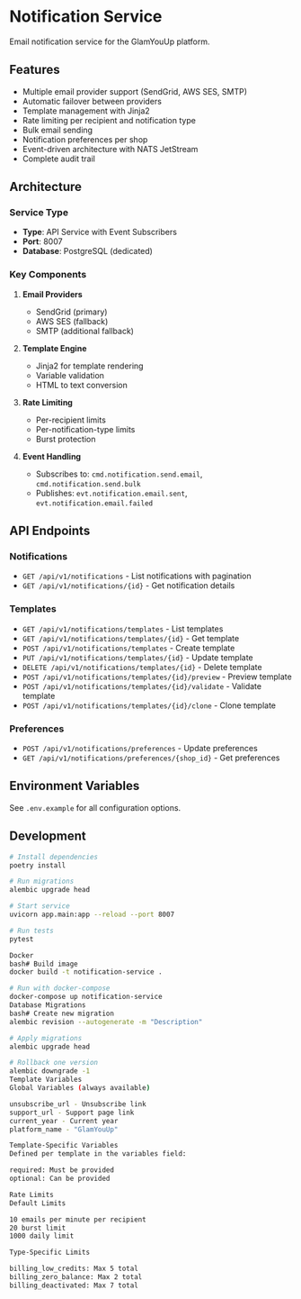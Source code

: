 # Notification Service

Email notification service for the GlamYouUp platform.

## Features

- Multiple email provider support (SendGrid, AWS SES, SMTP)
- Automatic failover between providers
- Template management with Jinja2
- Rate limiting per recipient and notification type
- Bulk email sending
- Notification preferences per shop
- Event-driven architecture with NATS JetStream
- Complete audit trail

## Architecture

### Service Type
- **Type**: API Service with Event Subscribers
- **Port**: 8007
- **Database**: PostgreSQL (dedicated)

### Key Components

1. **Email Providers**
   - SendGrid (primary)
   - AWS SES (fallback)
   - SMTP (additional fallback)

2. **Template Engine**
   - Jinja2 for template rendering
   - Variable validation
   - HTML to text conversion

3. **Rate Limiting**
   - Per-recipient limits
   - Per-notification-type limits
   - Burst protection

4. **Event Handling**
   - Subscribes to: `cmd.notification.send.email`, `cmd.notification.send.bulk`
   - Publishes: `evt.notification.email.sent`, `evt.notification.email.failed`

## API Endpoints

### Notifications
- `GET /api/v1/notifications` - List notifications with pagination
- `GET /api/v1/notifications/{id}` - Get notification details

### Templates
- `GET /api/v1/notifications/templates` - List templates
- `GET /api/v1/notifications/templates/{id}` - Get template
- `POST /api/v1/notifications/templates` - Create template
- `PUT /api/v1/notifications/templates/{id}` - Update template
- `DELETE /api/v1/notifications/templates/{id}` - Delete template
- `POST /api/v1/notifications/templates/{id}/preview` - Preview template
- `POST /api/v1/notifications/templates/{id}/validate` - Validate template
- `POST /api/v1/notifications/templates/{id}/clone` - Clone template

### Preferences
- `POST /api/v1/notifications/preferences` - Update preferences
- `GET /api/v1/notifications/preferences/{shop_id}` - Get preferences

## Environment Variables

See `.env.example` for all configuration options.

## Development

```bash
# Install dependencies
poetry install

# Run migrations
alembic upgrade head

# Start service
uvicorn app.main:app --reload --port 8007

# Run tests
pytest

Docker
bash# Build image
docker build -t notification-service .

# Run with docker-compose
docker-compose up notification-service
Database Migrations
bash# Create new migration
alembic revision --autogenerate -m "Description"

# Apply migrations
alembic upgrade head

# Rollback one version
alembic downgrade -1
Template Variables
Global Variables (always available)

unsubscribe_url - Unsubscribe link
support_url - Support page link
current_year - Current year
platform_name - "GlamYouUp"

Template-Specific Variables
Defined per template in the variables field:

required: Must be provided
optional: Can be provided

Rate Limits
Default Limits

10 emails per minute per recipient
20 burst limit
1000 daily limit

Type-Specific Limits

billing_low_credits: Max 5 total
billing_zero_balance: Max 2 total
billing_deactivated: Max 7 total

